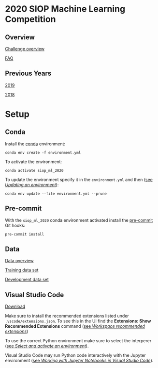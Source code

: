 # 2020 SIOP Machine Learning Competition

## Overview

[Challenge overview](https://eval.ai/web/challenges/challenge-page/527/overview)

[FAQ](https://docs.google.com/document/d/1gxWAl5jMtZXabcOPd2ivTT-C3KAXA_E3BLHcF80dtXs/edit)

## Previous Years

[2019](https://github.com/izk8/2019_SIOP_Machine_Learning_Winners)

[2018](https://github.com/izk8/2018_SIOP_Machine_Learning_Winners)

# Setup

## Conda

Install the [conda](https://docs.conda.io/en/latest/miniconda.html#)
environment:

```
conda env create -f environment.yml
```

To activate the environment:

```
conda activate siop_ml_2020
```

To update the environment specify it in the `environment.yml` and then
([see _Updating an environment_](https://docs.conda.io/projects/conda/en/latest/user-guide/tasks/manage-environments.html#updating-an-environment)):

```
conda env update --file environment.yml --prune
```

## Pre-commit

With the `siop_ml_2020` conda environment activated install the
[pre-commit](https://pre-commit.com/) Git hooks:

```
pre-commit install
```

## Data

[Data overview](https://drive.google.com/file/d/1zQ4bZWoSTBSiS_lTC-ANXs3aCSKhaFUu/view)

[Training data set](https://drive.google.com/open?id=1a0ltph5u7cD8TKEtprYDt2TpmW8On2b_)

[Development data set](https://drive.google.com/open?id=15ZHCnMuWYKrcXAE1ugJsJS7xG6krEQW-)

## Visual Studio Code

[Download](https://code.visualstudio.com/Download)

Make sure to install the recommended extensions listed under
`.vscode/extensions.json`. To see this in the UI find the
**Extensions: Show Recommended Extensions** command ([see _Workspace recommended extensions_](https://code.visualstudio.com/docs/editor/extension-gallery#_workspace-recommended-extensions))

To use the correct Python environment make sure to select the interperer
([see _Select and activate an environment_](https://code.visualstudio.com/docs/python/environments#_select-and-activate-an-environment)).

Visual Studio Code may run Python code interactively with the Jupyter
environment ([see _Working with Jupyter Notebooks in Visual Studio Code_](https://code.visualstudio.com/docs/python/jupyter-support)).
